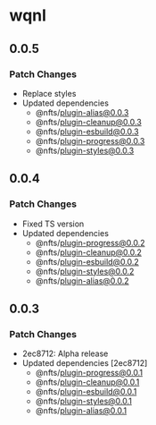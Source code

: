 # wqnl

## 0.0.5

### Patch Changes

-   Replace styles
-   Updated dependencies
    -   @nfts/plugin-alias@0.0.3
    -   @nfts/plugin-cleanup@0.0.3
    -   @nfts/plugin-esbuild@0.0.3
    -   @nfts/plugin-progress@0.0.3
    -   @nfts/plugin-styles@0.0.3

## 0.0.4

### Patch Changes

-   Fixed TS version
-   Updated dependencies
    -   @nfts/plugin-progress@0.0.2
    -   @nfts/plugin-cleanup@0.0.2
    -   @nfts/plugin-esbuild@0.0.2
    -   @nfts/plugin-styles@0.0.2
    -   @nfts/plugin-alias@0.0.2

## 0.0.3

### Patch Changes

-   2ec8712: Alpha release
-   Updated dependencies [2ec8712]
    -   @nfts/plugin-progress@0.0.1
    -   @nfts/plugin-cleanup@0.0.1
    -   @nfts/plugin-esbuild@0.0.1
    -   @nfts/plugin-styles@0.0.1
    -   @nfts/plugin-alias@0.0.1
